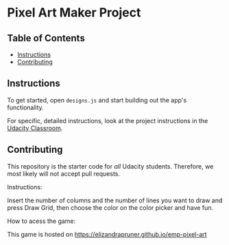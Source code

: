 # Pixel Art Maker Project

## Table of Contents

* [Instructions](#instructions)
* [Contributing](#contributing)

## Instructions

To get started, open `designs.js` and start building out the app's functionality.

For specific, detailed instructions, look at the project instructions in the [Udacity Classroom](https://classroom.udacity.com/me).

## Contributing

This repository is the starter code for _all_ Udacity students. Therefore, we most likely will not accept pull requests.

Instructions:

Insert the number of columns and the number of lines you want to draw and press Draw Grid, then choose the color on the color picker and have fun.

How to acess the game:

This game is hosted on https://elizandrapruner.github.io/emp-pixel-art

